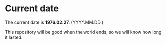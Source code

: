 # Current date

The current date is **1976.02.27.** (YYYY.MM.DD.)

This repository will be good when the world ends, so we will know how long it lasted.